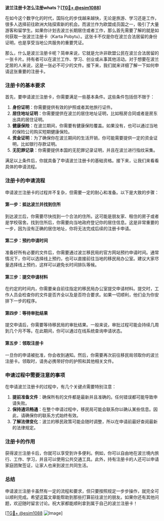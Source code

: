 **波兰注册卡怎么注册whats？[[TG💪+ @esim1088](https://t.me/s/esim1088)]**

在如今这个数字化的时代，国际化的步伐越来越快，无论是旅游、学习还是工作，很多人选择前往欧洲大陆探索新的机会。而波兰作为欧盟成员国之一，吸引了大量游客和留学生。如果你计划去波兰长期居住或者工作，那么首先需要了解的就是如何获取一张波兰注册卡（Karta Pobytu）。这张卡不仅是你在波兰合法居留的身份证明，也是享受当地公共服务的重要凭证。

那么，什么是波兰注册卡呢？简单来说，它就是允许非欧盟公民在波兰合法居留的一张卡片。持有者可以在波兰工作、学习、创业或从事其他活动。对于想要在波兰定居的人来说，这是一张必不可少的文件。接下来，我们就来详细了解一下如何申请这张重要的注册卡。

### 注册卡的基本要求

首先，要申请波兰注册卡，你需要满足一些基本条件。这些条件包括但不限于：

1. **身份证明**：你需要提供有效的护照或者其他旅行证件。
2. **居住地址证明**：你需要提供在波兰的居住地址证明，比如租房合同或者是房东出具的居住证明。
3. **健康保险**：在波兰期间，你需要有健康保险覆盖。如果没有，也可以通过当地的保险公司购买短期健康保险。
4. **资金证明**：为了确保你在波兰期间的生活开销，你可能需要提供一定的资金证明，比如银行存款证明。
5. **无犯罪记录**：你需要提供本国的无犯罪记录证明，并且在波兰进行指纹采集。

满足以上条件后，你就具备了申请波兰注册卡的基础资格。接下来，让我们来看看具体的申请流程。

### 注册卡的申请流程

申请波兰注册卡的过程并不复杂，但需要一定的耐心和准备。以下是大致的步骤：

#### 第一步：抵达波兰并找到住所

到达波兰后，你需要尽快找到一个合法的住所。这可能是朋友家、租住的房子或者是学校宿舍。找到住所后，你需要向当地政府登记你的居住信息。这是非常重要的一步，因为没有正确的居住地址，你将无法完成后续的注册卡申请。

#### 第二步：预约申请时间

准备好所有必要的文件后，你需要通过波兰移民局的官方网站预约申请时间。通常情况下，你可以选择线上预约，也可以直接前往当地的移民局办公室。建议大家尽量选择线上预约，这样可以避免长时间排队等候。

#### 第三步：提交申请材料

在约定的时间内，你需要亲自前往指定的移民局办公室提交申请材料。提交时，工作人员会检查你的文件是否齐全以及是否符合要求。如果一切顺利，他们会为你安排下一步的程序。

#### 第四步：等待审批结果

提交申请后，你需要等待移民局的审批结果。一般来说，审批过程可能会持续几周到几个月不等。在此期间，你可以通过在线系统查询申请状态。

#### 第五步：领取注册卡

一旦你的申请被批准，你会收到通知。然后，你需要再次前往移民局领取你的波兰注册卡。领取时，请务必携带好你的护照和其他相关文件。

### 申请过程中需要注意的事项

在申请波兰注册卡的过程中，有几个关键点需要特别注意：

1. **提前准备文件**：确保所有的文件都是最新并且准确的。任何错误都可能导致申请失败。
2. **保持通讯畅通**：在整个申请过程中，移民局可能会联系你以确认某些信息。因此，请确保你的联系方式始终有效。
3. **了解法律变化**：波兰的移民政策可能会随时调整，所以在申请前最好查阅最新的法律规定。

### 注册卡的作用

获得波兰注册卡后，你就可以享受到许多便利。例如，你可以自由地在波兰境内旅行、工作、学习，并且可以使用公共交通工具。此外，持有注册卡的人还可以申请家庭团聚签证，让家人也来到波兰共同生活。

### 总结

申请波兰注册卡虽然有一定的流程和要求，但只要按照规定一步步操作，就完全可以顺利完成。希望这篇文章能帮助到那些打算前往波兰的朋友。如果你还有其他问题，欢迎随时留言讨论。祝大家都能顺利拿到属于自己的波兰注册卡！

[[TG💪+ @esim1088](https://t.me/s/esim1088) ![Image](https://i.postimg.cc/4NQfJmqS/Snipaste-2025-05-13-00-14-12.png)]